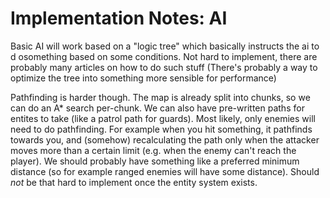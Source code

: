 # Implementation Notes: AI

Basic AI will work based on a "logic tree" which basically instructs the ai to d osomething based on some conditions.
Not hard to implement, there are probably many articles on how to do such stuff (There's probably a way to optimize the
tree into something more sensible for performance)

Pathfinding is harder though. The map is already split into chunks, so we can do an A* search per-chunk. We can also
have pre-written paths for entites to take (like a patrol path for guards). Most likely, only enemies will need to
do pathfinding. For example when you hit something, it pathfinds towards you, and (somehow) recalculating the path only
when the attacker moves more than a certain limit (e.g. when the enemy can't reach the player). We should probably have
something like a preferred minimum distance (so for example ranged enemies will have some distance). Should *not* be
that hard to implement once the entity system exists.
